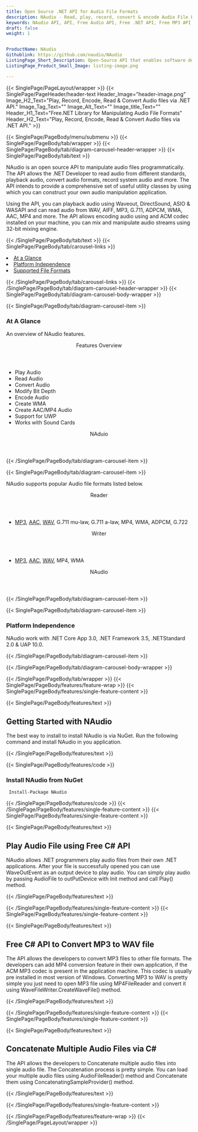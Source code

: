 ```yaml
---
title: Open Source .NET API for Audio File Formats
description: NAudio - Read, play, record, convert & encode Audio File Formats using .NET applications.
keywords: NAudio API, API, Free Audio API, Free .NET API, Free MP3 API, Open Source MP3 API, Free MP3 Audio, Extract Metadata, Write MP3 Metadata, Extract Audio Metadata, Write Audio Metadata, .NET Audio Tags, Audio Tags, Custom Audio Tags, Free MP3 Tags
draft: false
weight: 1


ProductName: NAudio
Githublink: https://github.com/naudio/NAudio
ListingPage_Short_Description: Open-Source API that enables software developers to read, play, record, convert & encode Audio File Formats using .NET applications.
ListingPage_Product_Small_Image: listing-image.png 

---
```


{{< SinglePage/PageLayout/wrapper >}}
{{< SinglePage/PageHeader/header-text
Header_Image="header-image.png"
Image_H2_Text="Play, Record, Encode, Read & Convert Audio files via .NET API."
Image_Tag_Text=""
Image_Alt_Text=""
Image_title_Text=""
Header_H1_Text="Free.NET Library for Manipulating Audio File Formats"
Header_H2_Text="Play, Record, Encode, Read & Convert Audio files via .NET API." >}}

{{< SinglePage/PageBody/menu/submenu >}}
{{< SinglePage/PageBody/tab/wrapper >}}
{{< SinglePage/PageBody/tab/diagram-carousel-header-wrapper >}}
{{< SinglePage/PageBody/tab/text >}}



<p>NAudio is an open source API to manipulate audio files programmatically. The API allows the .NET Developer to read audio from different standards, playback audio, convert audio formats, record system audio and more. The API intends to provide a comprehensive set of useful utility classes by using which you can construct your own audio manipulation application.</p>
<p>Using the API, you can playback audio using Waveout, DirectSound, ASIO & WASAPI and can read audio from WAV, AIFF, MP3, G.711, ADPCM, WMA, AAC, MP4 and more. The API allows encoding audio using and ACM codec installed on your machine, you can mix and manipulate audio streams using 32-bit mixing engine.</p>

{{< /SinglePage/PageBody/tab/text >}}
{{< SinglePage/PageBody/tab/carousel-links >}}

<li data-target="#diagramcarousel" data-slide-to="0"><a href="#">At a Glance</a></li>
<li data-target="#diagramcarousel" data-slide-to="2"><a href="#">Platform Independence</a></li>
<li data-target="#diagramcarousel" data-slide-to="1"><a class="activetab" href="#">Supported File Formats</a></li>


{{< /SinglePage/PageBody/tab/carousel-links >}}
{{< /SinglePage/PageBody/tab/diagram-carousel-header-wrapper >}}
{{< SinglePage/PageBody/tab/diagram-carousel-body-wrapper >}}

{{< SinglePage/PageBody/tab/diagram-carousel-item >}}
<h3>At A Glance</h3>
<p>An overview of NAudio features.</p>
<div class="diagram1 d1-poi">
<div class="d1-row">
<div class="d1-col d1-left"><header>Features Overview</header>
<ul>
<li>Play Audio</li>
<li>Read Audio</li>
<li>Convert Audio</li>
<li>Modify Bit Depth</li>
<li>Encode Audio</li>
<li>Create WMA</li>
<li>Create AAC/MP4 Audio</li>
<li>Support for UWP</li>
<li>Works with Sound Cards</li>
</ul>
</div>
<!--/left-->
<div class="d1-col d1-right"> </div>
</div>
<div class="d1-logo" style="border: none;"><header>NAduio</header><footer><small></small></footer></div>
<!--/logo--></div>
<!--/diagram1-->
{{< /SinglePage/PageBody/tab/diagram-carousel-item >}}

{{< SinglePage/PageBody/tab/diagram-carousel-item >}}
<p>NAudio supports popular Audio file formats listed below.</p>
<div class="diagram1 d2 d1-poi">
<div class="d1-row">
<div class="d1-col d1-left"><header><i class="fa fa-arrows-v"> </i> Reader</header>
<ul>
<li><a href="https://docs.fileformat.com/audio/mp3/">MP3</a>, <a href="https://docs.fileformat.com/audio/aac/">AAC</a>, <a href="https://docs.fileformat.com/audio/wav/">WAV</a>, G.711 mu-law, G.711 a-law, MP4, WMA, ADPCM, G.722</li>
</ul>
</div>
<!--/left-->
<div class="d1-col d1-right"><header><i class="fa fa-long-arrow-down"> </i> Writer</header>
<ul>
<li><a href="https://docs.fileformat.com/audio/mp3/">MP3</a>, <a href="https://docs.fileformat.com/audio/aac/">AAC</a>, <a href="https://docs.fileformat.com/audio/wav/">WAV</a>, MP4, WMA</li>
</ul>
</div>
<!--/right--></div>
<!--/row-->
<div class="d1-logo" style="border: none;"><header>NAudio</header><footer><small></small></footer></div>
<!--/logo--></div>
<!--/diagram2-->
{{< /SinglePage/PageBody/tab/diagram-carousel-item >}}

{{< SinglePage/PageBody/tab/diagram-carousel-item >}}
<h3>Platform Independence</h3>
<p>NAudio work with .NET Core App 3.0, .NET Framework 3.5, .NETStandard 2.0 & UAP 10.0.</p>
{{< /SinglePage/PageBody/tab/diagram-carousel-item >}}

{{< /SinglePage/PageBody/tab/diagram-carousel-body-wrapper >}}

{{< /SinglePage/PageBody/tab/wrapper >}}
{{< SinglePage/PageBody/features/feature-wrap >}}
{{< SinglePage/PageBody/features/single-feature-content >}}

{{< SinglePage/PageBody/features/text >}}
<h2 class="h2title">Getting Started with NAudio</h2>
<p>The best way to install to install NAudio is via NuGet. Run the following command and install NAudio in you application.</p>
{{< /SinglePage/PageBody/features/text >}}

{{< SinglePage/PageBody/features/code >}}
<h3>Install NAudio from NuGet</h3>
<pre><code class="html"> Install-Package NAudio</code></pre>


{{< /SinglePage/PageBody/features/code >}}
{{< /SinglePage/PageBody/features/single-feature-content >}}
{{< SinglePage/PageBody/features/single-feature-content >}}

{{< SinglePage/PageBody/features/text >}}
<h2 class="h2title">Play Audio File using Free C# API</h2>
<p>NAudio allows .NET programmers play audio files from their own .NET applications. After your file is successfully opened you can use WaveOutEvent as an output device to play audio. You can simply play audio by passing AudioFile to outPutDevice with Init method and call Play() method.</p>

{{< /SinglePage/PageBody/features/text >}}

{{< /SinglePage/PageBody/features/single-feature-content >}}
{{< SinglePage/PageBody/features/single-feature-content >}}

{{< SinglePage/PageBody/features/text >}}
<h2 class="h2title">Free C# API to Convert MP3 to WAV file</h2>
<p>The API allows the developers to convert MP3 files to other file formats. The developers can add MP4 conversion feature in their own application, if the ACM MP3 codec is present in the application machine. This codec is usually pre installed in most version of Windows. Converting MP3 to WAV is pretty simple you just need to open MP3 file using MP4FileReader and convert it using WaveFileWriter.CreateWaveFile() method.</p>

{{< /SinglePage/PageBody/features/text >}}


{{< /SinglePage/PageBody/features/single-feature-content >}}
{{< SinglePage/PageBody/features/single-feature-content >}}

{{< SinglePage/PageBody/features/text >}}
<h2 class="h2title">Concatenate Multiple Audio Files via C#</h2>
<p>The API allows the developers to Concatenate multiple audio files into single audio file. The Concatenation process is pretty simple. You can load your multiple audio files using AudioFileReader() method and Concatenate them using ConcatenatingSampleProvider() method.</p>

{{< /SinglePage/PageBody/features/text >}}


{{< /SinglePage/PageBody/features/single-feature-content >}}

{{< /SinglePage/PageBody/features/feature-wrap >}}
{{< /SinglePage/PageLayout/wrapper >}}